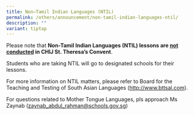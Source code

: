 ```yaml
---
title: Non–Tamil Indian Languages (NTIL)
permalink: /others/announcement/non-tamil-indian-languages-ntil/
description: ""
variant: tiptap
---
```

<p>Please note that <strong>Non-Tamil Indian Languages (NTIL) lessons are <u>not conducted</u> in CHIJ St. Theresa’s Convent</strong>.</p>
<p>Students who are taking NTIL will go to designated schools for their lessons.</p>
<p>For more information on NTIL matters, please refer to Board for the Teaching
and Testing of South Asian Languages (<a href="http://www.bttsal.com" rel="noopener noreferrer nofollow" target="_blank">http://www.bttsal.com</a>).</p>
<p>For questions related to Mother Tongue Languages, pls approach Ms Zaynab
(<a href="mailto:zaynab_abdul_rahman@schools.gov.sg" rel="noopener noreferrer nofollow" target="_blank">zaynab_abdul_rahman@schools.gov.sg</a>)</p>
<p></p>